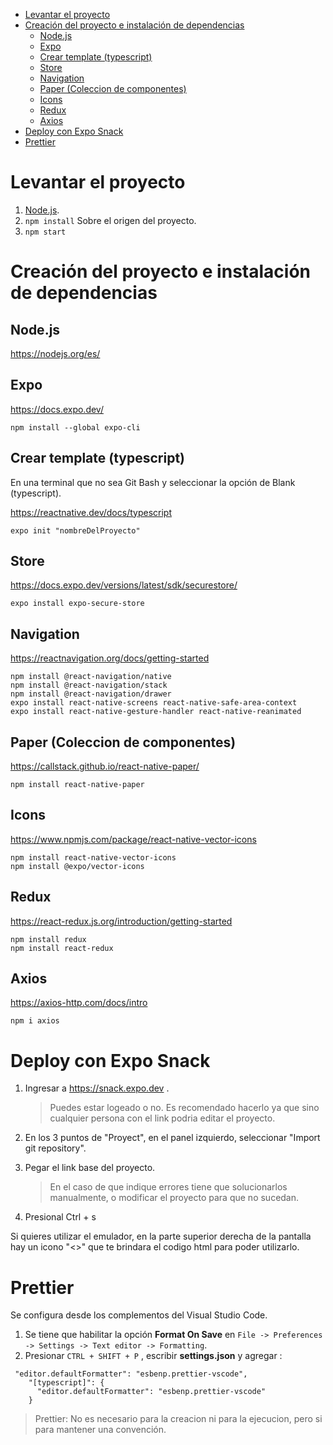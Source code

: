 - [Levantar el proyecto](#levantar-el-proyecto)
- [Creación del proyecto e instalación de dependencias](#creación-del-proyecto-e-instalación-de-dependencias)
  - [Node.js](#nodejs)
  - [Expo](#expo)
  - [Crear template (typescript)](#crear-template-typescript)
  - [Store](#store)
  - [Navigation](#navigation)
  - [Paper (Coleccion de componentes)](#paper-coleccion-de-componentes)
  - [Icons](#icons)
  - [Redux](#redux)
  - [Axios](#axios)
- [Deploy con Expo Snack](#deploy-con-expo-snack)
- [Prettier](#prettier)

# Levantar el proyecto

1. [Node.js](https://nodejs.org/es/ "Node.js").
2. `npm install` Sobre el origen del proyecto.
3. `npm start`
   
# Creación del proyecto e instalación de dependencias

## Node.js
https://nodejs.org/es/
## Expo
https://docs.expo.dev/
```
npm install --global expo-cli
```
## Crear template (typescript)

En una terminal que no sea Git Bash y seleccionar la opción de Blank (typescript).

https://reactnative.dev/docs/typescript
```
expo init "nombreDelProyecto"
```
## Store

https://docs.expo.dev/versions/latest/sdk/securestore/
```
expo install expo-secure-store
```

## Navigation
https://reactnavigation.org/docs/getting-started
```
npm install @react-navigation/native
npm install @react-navigation/stack
npm install @react-navigation/drawer
expo install react-native-screens react-native-safe-area-context
expo install react-native-gesture-handler react-native-reanimated
```

## Paper (Coleccion de componentes)
https://callstack.github.io/react-native-paper/
```
npm install react-native-paper
```

## Icons
https://www.npmjs.com/package/react-native-vector-icons
```
npm install react-native-vector-icons
npm install @expo/vector-icons
```

## Redux
https://react-redux.js.org/introduction/getting-started
```
npm install redux
npm install react-redux
```


## Axios
https://axios-http.com/docs/intro
```
npm i axios
```


# Deploy con Expo Snack

1. Ingresar a https://snack.expo.dev .

   > Puedes estar logeado o no. Es recomendado hacerlo ya que sino cualquier persona con el link podria editar el proyecto.

2. En los 3 puntos de "Proyect", en el panel izquierdo, seleccionar "Import git repository".
3. Pegar el link base del proyecto.

   > En el caso de que indique errores tiene que solucionarlos manualmente, o modificar el proyecto para que no sucedan.

4. Presional Ctrl + s

Si quieres utilizar el emulador, en la parte superior derecha de la pantalla hay un icono "<>" que te brindara el codigo html para poder utilizarlo.

# Prettier

Se configura desde los complementos del Visual Studio Code.

1.  Se tiene que habilitar la opción **Format On Save** en `File -> Preferences -> Settings -> Text editor -> Formatting`.
2.  Presionar `CTRL + SHIFT + P` , escribir **settings.json** y agregar :

```
 "editor.defaultFormatter": "esbenp.prettier-vscode",
    "[typescript]": {
      "editor.defaultFormatter": "esbenp.prettier-vscode"
    }
```

> Prettier: No es necesario para la creacion ni para la ejecucion, pero si para mantener una convención.
